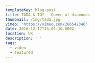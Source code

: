 ```yaml
---
templateKey: blog-post
title: TADA & TOY - Queen of diamonds
thumbnail: /img/tada.jpg
vimeo: 'https://vimeo.com/266542346'
date: 2016-12-17T15:04:10.000Z
location: UK
description: ' '
tags:
  - video
  - featured
---
```


